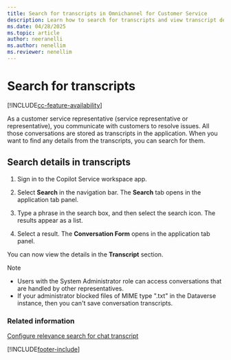 ```yaml
---
title: Search for transcripts in Omnichannel for Customer Service
description: Learn how to search for transcripts and view transcript details for a conversation.
ms.date: 04/28/2025
ms.topic: article
author: neeranelli
ms.author: nenellim
ms.reviewer: nenellim
---
```


# Search for transcripts

[!INCLUDE[cc-feature-availability](../../includes/cc-feature-availability.md)]

As a customer service representative (service representative or representative), you communicate with customers to resolve issues. All those conversations are stored as transcripts in the application. When you want to find any details from the transcripts, you can search for them.

## Search details in transcripts

1. Sign in to the Copilot Service workspace app.

2. Select **Search** in the navigation bar. The **Search** tab opens in the application tab panel.

3. Type a phrase in the search box, and then select the search icon. The results appear as a list.

4. Select a result. The **Conversation Form** opens in the application tab panel.

You can now view the details in the **Transcript** section.

> [!NOTE]
> - Users with the System Administrator role can access conversations that are handled by other representatives.
> - If your administrator blocked files of MIME type ".txt" in the Dataverse instance, then you can't save conversation transcripts.

### Related information

[Configure relevance search for chat transcript](../administer/relevance-search-chat-transcript.md)


[!INCLUDE[footer-include](../../includes/footer-banner.md)]
